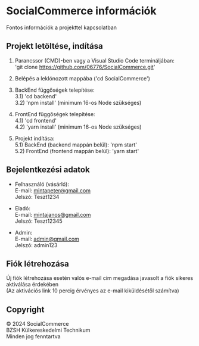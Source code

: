 # SocialCommerce információk

Fontos információk a projekttel kapcsolatban

## Projekt letöltése, indítása

1. Parancssor (CMD)-ben vagy a Visual Studio Code termináljában: <br>
   'git clone https://github.com/06776/SocialCommerce.git'

2. Belépés a leklónozott mappába ('cd SocialCommerce')

3. BackEnd függőségek telepítése: <br>
   3.1) 'cd backend' <br>
   3.2) 'npm install' (minimum 16-os Node szükséges)

4. FrontEnd függőségek telepítése: <br>
   4.1) 'cd frontend' <br>
   4.2) 'yarn install' (minimum 16-os Node szükséges)

5. Projekt indítása: <br>
   5.1) BackEnd (backend mappán belül): 'npm start' <br>
   5.2) FrontEnd (frontend mappán belül): 'yarn start'

## Bejelentkezési adatok

- Felhasználó (vásárló): <br>
  E-mail: mintapeter@gmail.com <br>
  Jelszó: Teszt1234

- Eladó: <br>
  E-mail: mintajanos@gmail.com <br>
  Jelszó: Teszt12345

- Admin: <br>
  E-mail: admin@gmail.com <br>
  Jelszó: admin123

## Fiók létrehozása

Új fiók létrehozása esetén valós e-mail cím megadása javasolt a fiók sikeres aktiválása érdekében <br>
(Az aktivációs link 10 percig érvényes az e-mail kiküldésétől számítva)

## Copyright

&copy; 2024 SocialCommerce <br> BZSH Külkereskedelmi Technikum <br> Minden jog fenntartva
